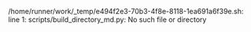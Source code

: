 /home/runner/work/_temp/e494f2e3-70b3-4f8e-8118-1ea691a6f39e.sh: line 1: scripts/build_directory_md.py: No such file or directory
